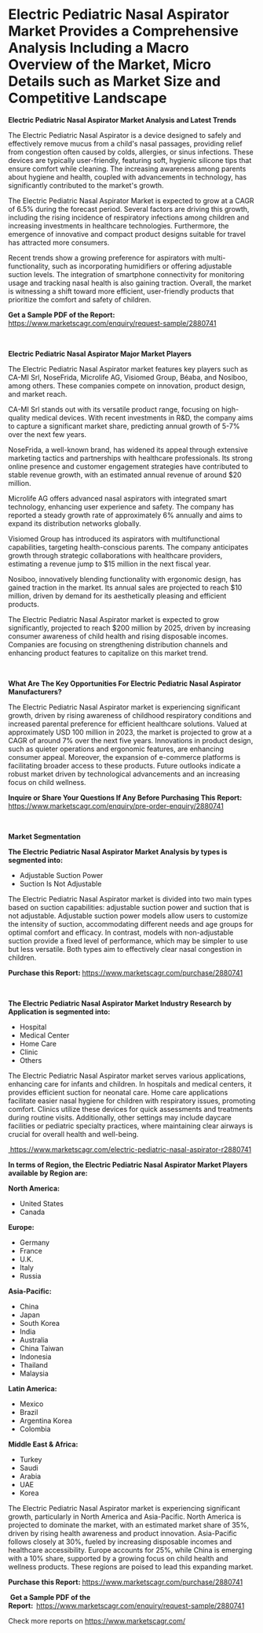 <p><h1>Electric Pediatric Nasal Aspirator Market Provides a Comprehensive Analysis Including a Macro Overview of the Market, Micro Details such as Market Size and Competitive Landscape</h1></p><p><strong>Electric Pediatric Nasal Aspirator Market Analysis and Latest Trends</strong></p>
<p><p>The Electric Pediatric Nasal Aspirator is a device designed to safely and effectively remove mucus from a child's nasal passages, providing relief from congestion often caused by colds, allergies, or sinus infections. These devices are typically user-friendly, featuring soft, hygienic silicone tips that ensure comfort while cleaning. The increasing awareness among parents about hygiene and health, coupled with advancements in technology, has significantly contributed to the market's growth.</p><p>The Electric Pediatric Nasal Aspirator Market is expected to grow at a CAGR of 6.5% during the forecast period. Several factors are driving this growth, including the rising incidence of respiratory infections among children and increasing investments in healthcare technologies. Furthermore, the emergence of innovative and compact product designs suitable for travel has attracted more consumers. </p><p>Recent trends show a growing preference for aspirators with multi-functionality, such as incorporating humidifiers or offering adjustable suction levels. The integration of smartphone connectivity for monitoring usage and tracking nasal health is also gaining traction. Overall, the market is witnessing a shift toward more efficient, user-friendly products that prioritize the comfort and safety of children.</p></p>
<p><strong>Get a Sample PDF of the Report:&nbsp;</strong> <a href="https://www.marketscagr.com/enquiry/request-sample/2880741?utm_campaign=3122&utm_medium=2&utm_source=Github&utm_content=ia&utm_term=12032025&utm_id=electric-pediatric-nasal-aspirator">https://www.marketscagr.com/enquiry/request-sample/2880741</a></p>
<p>&nbsp;</p>
<p><strong>Electric Pediatric Nasal Aspirator Major Market Players</strong></p>
<p><p>The Electric Pediatric Nasal Aspirator market features key players such as CA-MI Srl, NoseFrida, Microlife AG, Visiomed Group, Béaba, and Nosiboo, among others. These companies compete on innovation, product design, and market reach.</p><p>CA-MI Srl stands out with its versatile product range, focusing on high-quality medical devices. With recent investments in R&D, the company aims to capture a significant market share, predicting annual growth of 5-7% over the next few years.</p><p>NoseFrida, a well-known brand, has widened its appeal through extensive marketing tactics and partnerships with healthcare professionals. Its strong online presence and customer engagement strategies have contributed to stable revenue growth, with an estimated annual revenue of around $20 million.</p><p>Microlife AG offers advanced nasal aspirators with integrated smart technology, enhancing user experience and safety. The company has reported a steady growth rate of approximately 6% annually and aims to expand its distribution networks globally.</p><p>Visiomed Group has introduced its aspirators with multifunctional capabilities, targeting health-conscious parents. The company anticipates growth through strategic collaborations with healthcare providers, estimating a revenue jump to $15 million in the next fiscal year.</p><p>Nosiboo, innovatively blending functionality with ergonomic design, has gained traction in the market. Its annual sales are projected to reach $10 million, driven by demand for its aesthetically pleasing and efficient products.</p><p>The Electric Pediatric Nasal Aspirator market is expected to grow significantly, projected to reach $200 million by 2025, driven by increasing consumer awareness of child health and rising disposable incomes. Companies are focusing on strengthening distribution channels and enhancing product features to capitalize on this market trend.</p></p>
<p>&nbsp;</p>
<p><strong>What Are The Key Opportunities For Electric Pediatric Nasal Aspirator Manufacturers?</strong></p>
<p><p>The Electric Pediatric Nasal Aspirator market is experiencing significant growth, driven by rising awareness of childhood respiratory conditions and increased parental preference for efficient healthcare solutions. Valued at approximately USD 100 million in 2023, the market is projected to grow at a CAGR of around 7% over the next five years. Innovations in product design, such as quieter operations and ergonomic features, are enhancing consumer appeal. Moreover, the expansion of e-commerce platforms is facilitating broader access to these products. Future outlooks indicate a robust market driven by technological advancements and an increasing focus on child wellness.</p></p>
<p><strong>Inquire or Share Your Questions If Any Before Purchasing This Report:</strong> <a href="https://www.marketscagr.com/enquiry/pre-order-enquiry/2880741?utm_campaign=3122&utm_medium=2&utm_source=Github&utm_content=ia&utm_term=12032025&utm_id=electric-pediatric-nasal-aspirator">https://www.marketscagr.com/enquiry/pre-order-enquiry/2880741</a></p>
<p>&nbsp;</p>
<p><strong>Market Segmentation</strong></p>
<p><strong>The Electric Pediatric Nasal Aspirator Market Analysis by types is segmented into:</strong></p>
<p><ul><li> Adjustable Suction Power</li><li>Suction Is Not Adjustable </li></ul></p>
<p><p>The Electric Pediatric Nasal Aspirator market is divided into two main types based on suction capabilities: adjustable suction power and suction that is not adjustable. Adjustable suction power models allow users to customize the intensity of suction, accommodating different needs and age groups for optimal comfort and efficacy. In contrast, models with non-adjustable suction provide a fixed level of performance, which may be simpler to use but less versatile. Both types aim to effectively clear nasal congestion in children.</p></p>
<p><strong>Purchase this Report:&nbsp;</strong><a href="https://www.marketscagr.com/purchase/2880741?utm_campaign=3122&utm_medium=2&utm_source=Github&utm_content=ia&utm_term=12032025&utm_id=electric-pediatric-nasal-aspirator">https://www.marketscagr.com/purchase/2880741</a></p>
<p>&nbsp;</p>
<p><strong>The Electric Pediatric Nasal Aspirator Market Industry Research by Application is segmented into:</strong></p>
<p><ul><li> Hospital</li><li>Medical Center</li><li>Home Care</li><li>Clinic</li><li>Others </li></ul></p>
<p><p>The Electric Pediatric Nasal Aspirator market serves various applications, enhancing care for infants and children. In hospitals and medical centers, it provides efficient suction for neonatal care. Home care applications facilitate easier nasal hygiene for children with respiratory issues, promoting comfort. Clinics utilize these devices for quick assessments and treatments during routine visits. Additionally, other settings may include daycare facilities or pediatric specialty practices, where maintaining clear airways is crucial for overall health and well-being.</p></p>
<p><a href="https://www.marketscagr.com/electric-pediatric-nasal-aspirator-r2880741?utm_campaign=3122&utm_medium=2&utm_source=Github&utm_content=ia&utm_term=12032025&utm_id=electric-pediatric-nasal-aspirator">&nbsp;https://www.marketscagr.com/electric-pediatric-nasal-aspirator-r2880741</a></p>
<p><strong>In terms of Region, the Electric Pediatric Nasal Aspirator Market Players available by Region are:</strong></p>
<p>
    <p> <strong> North America: </strong>
        <ul>
            <li>United States</li>
            <li>Canada</li>
        </ul>
        </p> 
    <p> <strong> Europe: </strong>
        <ul>
            <li>Germany</li>
            <li>France</li>
            <li>U.K.</li>
            <li>Italy</li>
            <li>Russia</li>
        </ul>
        </p> 
    <p> <strong> Asia-Pacific: </strong>
        <ul>
            <li>China</li>
            <li>Japan</li>
            <li>South Korea</li>
            <li>India</li>
            <li>Australia</li>
            <li>China Taiwan</li>
            <li>Indonesia</li>
            <li>Thailand</li>
            <li>Malaysia</li>
        </ul>
        </p> 
    <p> <strong> Latin America: </strong>
        <ul>
            <li>Mexico</li>
            <li>Brazil</li>
            <li>Argentina Korea</li>
            <li>Colombia</li>
        </ul>
        </p> 
    <p> <strong> Middle East & Africa: </strong>
        <ul>
            <li>Turkey</li>
            <li>Saudi</li>
            <li>Arabia</li>
            <li>UAE</li>
            <li>Korea</li>
        </ul>
    </p>
    </p>
<p><p>The Electric Pediatric Nasal Aspirator market is experiencing significant growth, particularly in North America and Asia-Pacific. North America is projected to dominate the market, with an estimated market share of 35%, driven by rising health awareness and product innovation. Asia-Pacific follows closely at 30%, fueled by increasing disposable incomes and healthcare accessibility. Europe accounts for 25%, while China is emerging with a 10% share, supported by a growing focus on child health and wellness products. These regions are poised to lead this expanding market.</p></p>
<p><strong>Purchase this Report: </strong><a href="https://www.marketscagr.com/purchase/2880741?utm_campaign=3122&utm_medium=2&utm_source=Github&utm_content=ia&utm_term=12032025&utm_id=electric-pediatric-nasal-aspirator">https://www.marketscagr.com/purchase/2880741</a></p>
<p>&nbsp;<strong>Get a Sample PDF of the Report:&nbsp;&nbsp;</strong><a href="https://www.marketscagr.com/enquiry/request-sample/2880741?utm_campaign=3122&utm_medium=2&utm_source=Github&utm_content=ia&utm_term=12032025&utm_id=electric-pediatric-nasal-aspirator">https://www.marketscagr.com/enquiry/request-sample/2880741</a></p>
<p><strong></strong></p>
<p>Check more reports on <a href="https://www.marketscagr.com/?utm_campaign=3122&utm_medium=2&utm_source=Github&utm_content=ia&utm_term=12032025&utm_id=electric-pediatric-nasal-aspirator">https://www.marketscagr.com/</a></p>